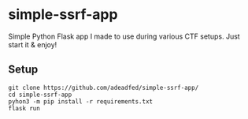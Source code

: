 # simple-ssrf-app
Simple Python Flask app I made to use during various CTF setups. Just start it & enjoy!

## Setup
```
git clone https://github.com/adeadfed/simple-ssrf-app/
cd simple-ssrf-app
pyhon3 -m pip install -r requirements.txt
flask run
```
